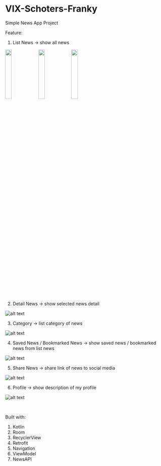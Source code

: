 # VIX-Schoters-Franky


Simple News App Project

Feature:
1. List News → show all news 

<p float="left">
<img src="https://github.com/Darkgaze-Tech/VIX-Schoters-Franky/blob/main/UI/Home%20Top%20News.png" width=20% height=20%>
  <span> </span>
<img src="https://github.com/Darkgaze-Tech/VIX-Schoters-Franky/blob/main/UI/Home%20Latest.png" width=20% height=20%>
  <span> </span>
<img src="https://github.com/Darkgaze-Tech/VIX-Schoters-Franky/blob/main/UI/Home%20Trending.png" width=20% height=20%>
</p>
  
2. Detail News → show selected news detail

![alt text](https://github.com/Darkgaze-Tech/VIX-Schoters-Franky/blob/main/UI/Detail%20News.png)

3. Category → list category of news

![alt text](https://github.com/Darkgaze-Tech/VIX-Schoters-Franky/blob/main/UI/Categories.png)

4. Saved News / Bookmarked News → show saved news / bookmarked news from list news

![alt text](https://github.com/Darkgaze-Tech/VIX-Schoters-Franky/blob/main/UI/Favorites.png)

5. Share News → share link of news to social media

![alt text](https://github.com/Darkgaze-Tech/VIX-Schoters-Franky/blob/main/UI/Share%20News.png)

6. Profile → show description of my profile

![alt text](https://github.com/Darkgaze-Tech/VIX-Schoters-Franky/blob/main/UI/My%20Profile.png)

<br />

Built with:
1. Kotlin
2. Room
3. RecyclerView
4. Retrofit
5. Navigation
6. ViewModel
7. NewsAPI
